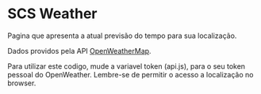 # SCS Weather

Pagina que apresenta a atual previsão do tempo para
sua localização.

Dados providos pela API [OpenWeatherMap]("https://openweathermap.org/current").

Para utilizar este codigo, mude a variavel token (api.js), para o seu token pessoal do OpenWeather.
Lembre-se de permitir o acesso a localização no browser.
